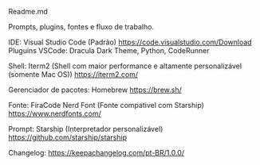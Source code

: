 Readme.md

Prompts, plugins, fontes e fluxo de trabalho.

IDE: Visual Studio Code (Padrão) https://code.visualstudio.com/Download
Pluguins VSCode: Dracula Dark Theme, Python, CodeRunner

Shell: Iterm2 (Shell com maior performance e altamente personalizável (somente Mac OS))
https://iterm2.com/

Gerenciador de pacotes: Homebrew
https://brew.sh/

Fonte: FiraCode Nerd Font (Fonte compativel com Starship)
https://www.nerdfonts.com/

Prompt: Starship (Interpretador personalizável) 
https://github.com/starship/starship

Changelog: 
https://keepachangelog.com/pt-BR/1.0.0/
